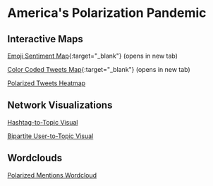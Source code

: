 # America's Polarization Pandemic

## Interactive Maps
[Emoji Sentiment Map](/maps/final_emoji_tweet_map.html){:target="_blank"} (opens in new tab)

[Color Coded Tweets Map](/maps/tweet_map.html){:target="_blank"} (opens in new tab)

[Polarized Tweets Heatmap](/maps/us_centered_polarization_heatmap.html{:target="_blank"} (opens in new tab))

## Network Visualizations
[Hashtag-to-Topic Visual](/networks/hashtag-to-topic.md)

[Bipartite User-to-Topic Visual](/networks/bipartite-user-topic.md)

## Wordclouds
[Polarized Mentions Wordcloud](/wordclouds/polarized-mentions.md)


